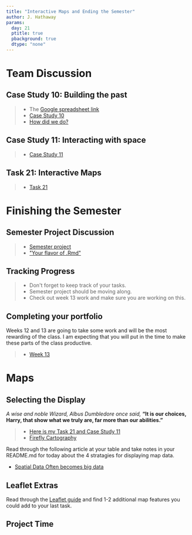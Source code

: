 ```yaml
---
title: "Interactive Maps and Ending the Semester"
author: J. Hathaway
params:
  day: 21
  ptitle: true
  pbackground: true
  dtype: "none"
---
```












# Team Discussion



## Case Study 10: Building the past

> - The [Google spreadsheet link](https://docs.google.com/spreadsheets/d/1MQtkBWuxla9wITp0BzUTCjbmlvi9j9EiDLIXw7K3UBE/edit?usp=sharing)
> - [Case Study 10](https://byuistats.github.io/M335/weekly_projects/cs10_details.html)
> - [How did we do?](https://github.com/BYUI335/hathaway)




## Case Study 11: Interacting with space
> - [Case Study 11](https://byuistats.github.io/M335/weekly_projects/cs11_details.html)




## Task 21: Interactive Maps
> - [Task 21](https://byuistats.github.io/M335/class_tasks/task21_details.html)








# Finishing the Semester

## Semester Project Discussion

> - [Semester project](https://byuistats.github.io/M335/project.html)
> - ["Your flavor of .Rmd"](http://rmarkdown.rstudio.com/formats.html)

## Tracking Progress

> - Don't forget to keep track of your tasks.
> - Semester project should be moving along.
> - Check out week 13 work and make sure you are working on this.

## Completing your portfolio

Weeks 12 and 13 are going to take some work and will be the most rewarding of the class.  I am expecting that you will put in the time to make these parts of the class productive.

> - [Week 13](https://byuistats.github.io/M335/weekly_projects/cs13_details.html)

# Maps

## Selecting the Display

*A wise and noble Wizard, Albus Dumbledore once said,* **“It is our choices, Harry, that show what we truly are, far more than our abilities.”**

> - [Here is my Task 21 and Case Study 11](https://shiny.byui.edu/connect/#/apps/106/access)
> - [Firefly Cartography](https://adventuresinmapping.com/2016/10/17/firefly-cartography/)

Read through the following article at your table and take notes in your README.md for today about the 4 stratagies for displaying map data.

- [Spatial Data Often becomes big data](https://blogs.esri.com/esri/arcgis/2017/10/17/strategies-to-effectively-display-large-amounts-of-data-in-web-apps/)

## Leaflet Extras

Read through the [Leaflet guide](https://rstudio.github.io/leaflet/) and find 1-2 additional map features you could add to your last task.

## Project Time
